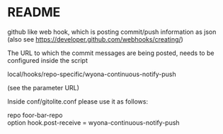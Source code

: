 
README
======

github like web hook, which is posting commit/push information as json (also see https://developer.github.com/webhooks/creating/)

The URL to which the commit messages are being posted, needs to be configured inside the script

local/hooks/repo-specific/wyona-continuous-notify-push

(see the parameter URL)

Inside conf/gitolite.conf please use it as follows:

repo    foor-bar-repo  
        option hook.post-receive = wyona-continuous-notify-push

